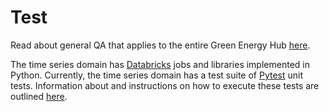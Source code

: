 # Test

Read about general QA that applies to the entire Green Energy Hub [here](TODO).

The time series domain has [Databricks](https://databricks.com/) jobs and libraries implemented in Python. Currently, the time series domain has a test suite of [Pytest](https://pytest.org/) unit tests. Information about and instructions on how to execute these tests are outlined [here](/src/streaming/readme.md).
